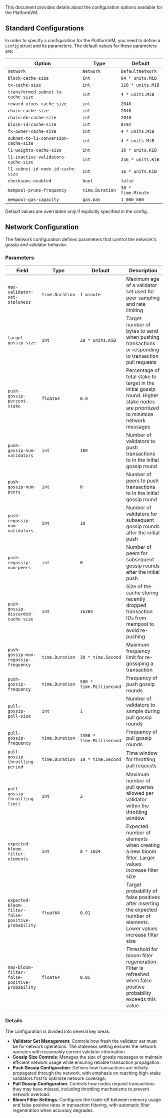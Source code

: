 This document provides details about the configuration options available for the PlatformVM.

## Standard Configurations

In order to specify a configuration for the PlatformVM, you need to define a `Config` struct and its parameters. The default values for these parameters are:

| Option                               | Type            | Default            |
| ------------------------------------ | --------------- | ------------------ |
| `network`                            | `Network`       | `DefaultNetwork`   |
| `block-cache-size`                   | `int`           | `64 * units.MiB`   |
| `tx-cache-size`                      | `int`           | `128 * units.MiB`  |
| `transformed-subnet-tx-cache-size`   | `int`           | `4 * units.MiB`    |
| `reward-utxos-cache-size`            | `int`           | `2048`             |
| `chain-cache-size`                   | `int`           | `2048`             |
| `chain-db-cache-size`                | `int`           | `2048`             |
| `block-id-cache-size`                | `int`           | `8192`             |
| `fx-owner-cache-size`                | `int`           | `4 * units.MiB`    |
| `subnet-to-l1-conversion-cache-size` | `int`           | `4 * units.MiB`    |
| `l1-weights-cache-size`              | `int`           | `16 * units.KiB`   |
| `l1-inactive-validators-cache-size`  | `int`           | `256 * units.KiB`  |
| `l1-subnet-id-node-id-cache-size`    | `int`           | `16 * units.KiB`   |
| `checksums-enabled`                  | `bool`          | `false`            |
| `mempool-prune-frequency`            | `time.Duration` | `30 * time.Minute` |
| `mempool-gas-capacity`               | `gas.Gas`       | `1_000_000`        |

Default values are overridden only if explicitly specified in the config.

## Network Configuration

The Network configuration defines parameters that control the network's gossip and validator behavior.

### Parameters

| Field                                              | Type            | Default                   | Description                                                                                                                      |
| -------------------------------------------------- | --------------- | ------------------------- | -------------------------------------------------------------------------------------------------------------------------------- |
| `max-validator-set-staleness`                      | `time.Duration` | `1 minute`                | Maximum age of a validator set used for peer sampling and rate limiting                                                          |
| `target-gossip-size`                               | `int`           | `20 * units.KiB`          | Target number of bytes to send when pushing transactions or responding to transaction pull requests                              |
| `push-gossip-percent-stake`                        | `float64`       | `0.9`                     | Percentage of total stake to target in the initial gossip round. Higher stake nodes are prioritized to minimize network messages |
| `push-gossip-num-validators`                       | `int`           | `100`                     | Number of validators to push transactions to in the initial gossip round                                                         |
| `push-gossip-num-peers`                            | `int`           | `0`                       | Number of peers to push transactions to in the initial gossip round                                                              |
| `push-regossip-num-validators`                     | `int`           | `10`                      | Number of validators for subsequent gossip rounds after the initial push                                                         |
| `push-regossip-num-peers`                          | `int`           | `0`                       | Number of peers for subsequent gossip rounds after the initial push                                                              |
| `push-gossip-discarded-cache-size`                 | `int`           | `16384`                   | Size of the cache storing recently dropped transaction IDs from mempool to avoid re-pushing                                      |
| `push-gossip-max-regossip-frequency`               | `time.Duration` | `30 * time.Second`        | Maximum frequency limit for re-gossiping a transaction                                                                           |
| `push-gossip-frequency`                            | `time.Duration` | `500 * time.Millisecond`  | Frequency of push gossip rounds                                                                                                  |
| `pull-gossip-poll-size`                            | `int`           | `1`                       | Number of validators to sample during pull gossip rounds                                                                         |
| `pull-gossip-frequency`                            | `time.Duration` | `1500 * time.Millisecond` | Frequency of pull gossip rounds                                                                                                  |
| `pull-gossip-throttling-period`                    | `time.Duration` | `10 * time.Second`        | Time window for throttling pull requests                                                                                         |
| `pull-gossip-throttling-limit`                     | `int`           | `2`                       | Maximum number of pull queries allowed per validator within the throttling window                                                |
| `expected-bloom-filter-elements`                   | `int`           | `8 * 1024`                | Expected number of elements when creating a new bloom filter. Larger values increase filter size                                 |
| `expected-bloom-filter-false-positive-probability` | `float64`       | `0.01`                    | Target probability of false positives after inserting the expected number of elements. Lower values increase filter size         |
| `max-bloom-filter-false-positive-probability`      | `float64`       | `0.05`                    | Threshold for bloom filter regeneration. Filter is refreshed when false positive probability exceeds this value                  |

### Details

The configuration is divided into several key areas:

- **Validator Set Management**: Controls how fresh the validator set must be for network operations. The staleness setting ensures the network operates with reasonably current validator information.
- **Gossip Size Controls**: Manages the size of gossip messages to maintain efficient network usage while ensuring reliable transaction propagation.
- **Push Gossip Configuration**: Defines how transactions are initially propagated through the network, with emphasis on reaching high-stake validators first to optimize network coverage.
- **Pull Gossip Configuration**: Controls how nodes request transactions they may have missed, including throttling mechanisms to prevent network overload.
- **Bloom Filter Settings**: Configures the trade-off between memory usage and false positive rates in transaction filtering, with automatic filter regeneration when accuracy degrades.
